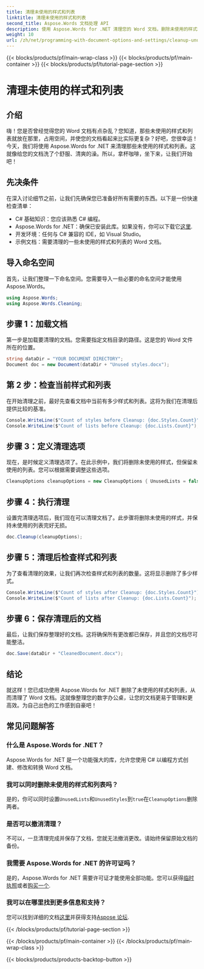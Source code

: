 ```yaml
---
title: 清理未使用的样式和列表
linktitle: 清理未使用的样式和列表
second_title: Aspose.Words 文档处理 API
description: 使用 Aspose.Words for .NET 清理您的 Word 文档，删除未使用的样式和列表。按照此分步指南轻松简化您的文档。
weight: 10
url: /zh/net/programming-with-document-options-and-settings/cleanup-unused-styles-and-lists/
---
```


{{< blocks/products/pf/main-wrap-class >}}
{{< blocks/products/pf/main-container >}}
{{< blocks/products/pf/tutorial-page-section >}}

# 清理未使用的样式和列表

## 介绍

嗨！您是否曾经觉得您的 Word 文档有点杂乱？您知道，那些未使用的样式和列表就放在那里，占用空间，并使您的文档看起来比实际更复杂？好吧，您很幸运！今天，我们将使用 Aspose.Words for .NET 来清理那些未使用的样式和列表。这就像给您的文档洗了个舒服、清爽的澡。所以，拿杯咖啡，坐下来，让我们开始吧！

## 先决条件

在深入讨论细节之前，让我们先确保您已准备好所有需要的东西。以下是一份快速检查清单：

- C# 基础知识：您应该熟悉 C# 编程。
-  Aspose.Words for .NET：确保已安装此库。如果没有，你可以下载它[这里](https://releases.aspose.com/words/net/).
- 开发环境：任何与 C# 兼容的 IDE，如 Visual Studio。
- 示例文档：需要清理的一些未使用的样式和列表的 Word 文档。

## 导入命名空间

首先，让我们整理一下命名空间。您需要导入一些必要的命名空间才能使用 Aspose.Words。

```csharp
using Aspose.Words;
using Aspose.Words.Cleaning;
```

## 步骤 1：加载文档

第一步是加载要清理的文档。您需要指定文档目录的路径。这是您的 Word 文件所在的位置。

```csharp
string dataDir = "YOUR DOCUMENT DIRECTORY";
Document doc = new Document(dataDir + "Unused styles.docx");
```

## 第 2 步：检查当前样式和列表

在开始清理之前，最好先查看文档中当前有多少样式和列表。这将为我们在清理后提供比较的基准。

```csharp
Console.WriteLine($"Count of styles before Cleanup: {doc.Styles.Count}");
Console.WriteLine($"Count of lists before Cleanup: {doc.Lists.Count}");
```

## 步骤 3：定义清理选项

现在，是时候定义清理选项了。在此示例中，我们将删除未使用的样式，但保留未使用的列表。您可以根据需要调整这些选项。

```csharp
CleanupOptions cleanupOptions = new CleanupOptions { UnusedLists = false, UnusedStyles = true };
```

## 步骤 4：执行清理

设置完清理选项后，我们现在可以清理文档了。此步骤将删除未使用的样式，并保持未使用的列表完好无损。

```csharp
doc.Cleanup(cleanupOptions);
```

## 步骤 5：清理后检查样式和列表

为了查看清理的效果，让我们再次检查样式和列表的数量。这将显示删除了多少样式。

```csharp
Console.WriteLine($"Count of styles after Cleanup: {doc.Styles.Count}");
Console.WriteLine($"Count of lists after Cleanup: {doc.Lists.Count}");
```

## 步骤 6：保存清理后的文档

最后，让我们保存整理好的文档。这将确保所有更改都已保存，并且您的文档尽可能整洁。

```csharp
doc.Save(dataDir + "CleanedDocument.docx");
```

## 结论

就这样！您已成功使用 Aspose.Words for .NET 删除了未使用的样式和列表，从而清理了 Word 文档。这就像整理您的数字办公桌，让您的文档更易于管理和更高效。为自己出色的工作感到自豪吧！

## 常见问题解答

### 什么是 Aspose.Words for .NET？
Aspose.Words for .NET 是一个功能强大的库，允许您使用 C# 以编程方式创建、修改和转换 Word 文档。

### 我可以同时删除未使用的样式和列表吗？
是的，你可以同时设置`UnusedLists`和`UnusedStyles`到`true`在`CleanupOptions`删除两者。

### 是否可以撤消清理？
不可以，一旦清理完成并保存了文档，您就无法撤消更改。请始终保留原始文档的备份。

### 我需要 Aspose.Words for .NET 的许可证吗？
是的，Aspose.Words for .NET 需要许可证才能使用全部功能。您可以获得[临时执照](https://purchase.aspose.com/temporary-license)或者[购买一个](https://purchase.aspose.com/buy).

### 我可以在哪里找到更多信息和支持？
您可以找到详细的文档[这里](https://reference.aspose.com/words/net/)并获得支持[Aspose 论坛](https://forum.aspose.com/c/words/8).

{{< /blocks/products/pf/tutorial-page-section >}}

{{< /blocks/products/pf/main-container >}}
{{< /blocks/products/pf/main-wrap-class >}}

{{< blocks/products/products-backtop-button >}}

